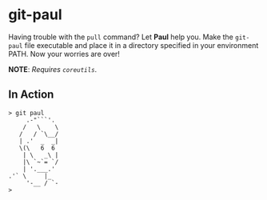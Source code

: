 git-paul
===
Having trouble with the `pull` command? Let **Paul** help you.
Make the `git-paul` file executable and place it in a directory
specified in your environment PATH. Now your worries are over!

**NOTE**: *Requires `coreutils`*.

In Action
---
    > git paul
         .-"```'.
        /   \    \
       /   / `\__/
       | .'  _  _|
       \(\   6  6
        | \   _\ |
        |\ `~`= `/
        | '.___.'
    .'` \     |_
         '-__ / `-
    > 
